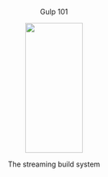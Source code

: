 <p align="center">
  <p align="center">Gulp 101</p>
</p>

<p align="center">
  <a href="https://gulpjs.com">
    <img height="257" width="114" src="https://upload.wikimedia.org/wikipedia/commons/thumb/9/99/Unofficial_JavaScript_logo_2.svg/225px-Unofficial_JavaScript_logo_2.svg.png">
  </a>
  <p align="center">The streaming build system</p>
</p>
